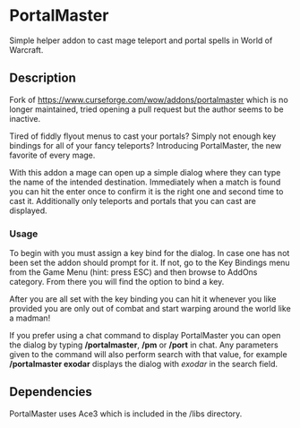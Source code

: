 # PortalMaster
Simple helper addon to cast mage teleport and portal spells in World of Warcraft.

## Description
Fork of https://www.curseforge.com/wow/addons/portalmaster which is no longer maintained, tried opening a pull request but the author seems to be inactive.

Tired of fiddly flyout menus to cast your portals? Simply not enough key bindings for all of your fancy teleports? Introducing PortalMaster, the new favorite of every mage.

With this addon a mage can open up a simple dialog where they can type the name of the intended destination. Immediately when a match is found you can hit the enter once to confirm it is the right one and second time to cast it. Additionally only teleports and portals that you can cast are displayed.

### Usage

To begin with you must assign a key bind for the dialog. In case one has not been set the addon should prompt for it. If not, go to the Key Bindings menu from the Game Menu (hint: press ESC) and then browse to AddOns category. From there you will find the option to bind a key.

After you are all set with the key binding you can hit it whenever you like provided you are only out of combat and start warping around the world like a madman!

If you prefer using a chat command to display PortalMaster you can open the dialog by typing **/portalmaster**, **/pm** or **/port** in chat. Any parameters given to the command will also perform search with that value, for example **/portalmaster exodar** displays the dialog with *exodar* in the search field.

## Dependencies
PortalMaster uses Ace3 which is included in the /libs directory.
